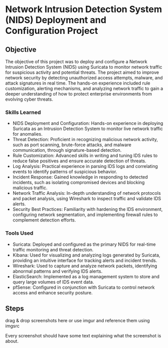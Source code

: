 # Network Intrusion Detection System (NIDS) Deployment and Configuration Project

## Objective

The objective of this project was to deploy and configure a Network Intrusion Detection System (NIDS) using Suricata to monitor network traffic for suspicious activity and potential threats. The project aimed to improve network security by detecting unauthorized access attempts, malware, and attack signatures in real time. The hands-on experience included rule customization, alerting mechanisms, and analyzing network traffic to gain a deeper understanding of how to protect enterprise environments from evolving cyber threats.

### Skills Learned

- NIDS Deployment and Configuration: Hands-on experience in deploying Suricata as an Intrusion Detection System to monitor live network traffic for anomalies.
- Threat Detection: Proficient in recognizing malicious network activity, such as port scanning, brute-force attacks, and malware communication, through signature-based detection.
- Rule Customization: Advanced skills in writing and tuning IDS rules to reduce false positives and ensure accurate detection of threats.
- Log Analysis: Practical experience in parsing IDS logs and correlating events to identify patterns of suspicious behavior.
- Incident Response: Gained knowledge in responding to detected incidents, such as isolating compromised devices and blocking malicious traffic.
- Network Traffic Analysis: In-depth understanding of network protocols and packet analysis, using Wireshark to inspect traffic and validate IDS alerts.
- Security Best Practices: Familiarity with hardening the IDS environment, configuring network segmentation, and implementing firewall rules to complement detection efforts.

### Tools Used

- Suricata: Deployed and configured as the primary NIDS for real-time traffic monitoring and threat detection.
- Kibana: Used for visualizing and analyzing logs generated by Suricata, providing an intuitive interface for tracking alerts and incident trends.
- Wireshark: Used to capture and analyze network packets, identifying abnormal patterns and verifying IDS alerts.
- ElasticSearch: Implemented as a log management system to store and query large volumes of IDS event data.
- pfSense: Configured in conjunction with Suricata to control network access and enhance security posture.

## Steps
drag & drop screenshots here or use imgur and reference them using imgsrc

Every screenshot should have some text explaining what the screenshot is about.
